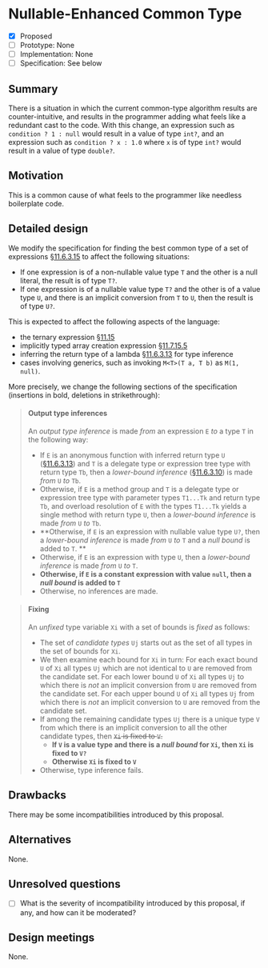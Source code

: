 # Nullable-Enhanced Common Type

* [x] Proposed
* [ ] Prototype: None
* [ ] Implementation: None
* [ ] Specification: See below

## Summary
[summary]: #summary

There is a situation in which the current common-type algorithm results are counter-intuitive, and results in the programmer adding what feels like a redundant cast to the code. With this change, an expression such as `condition ? 1 : null` would result in a value of type `int?`, and an expression such as `condition ? x : 1.0` where `x` is of type `int?` would result in a value of type `double?`.

## Motivation
[motivation]: #motivation

This is a common cause of what feels to the programmer like needless boilerplate code.

## Detailed design
[design]: #detailed-design

We modify the specification for finding the best common type of a set of expressions [§11.6.3.15](https://github.com/dotnet/csharpstandard/blob/draft-v6/standard/expressions.md#116315-finding-the-best-common-type-of-a-set-of-expressions) to affect the following situations:

- If one expression is of a non-nullable value type `T` and the other is a null literal, the result is of type `T?`.
- If one expression is of a nullable value type `T?` and the other is of a value type `U`, and there is an implicit conversion from `T` to `U`, then the result is of type `U?`.

This is expected to affect the following aspects of the language:

- the ternary expression [§11.15](https://github.com/dotnet/csharpstandard/blob/draft-v6/standard/expressions.md#1115-conditional-operator)
- implicitly typed array creation expression [§11.7.15.5](https://github.com/dotnet/csharpstandard/blob/draft-v6/standard/expressions.md#117155-array-creation-expressions)
- inferring the return type of a lambda [§11.6.3.13](https://github.com/dotnet/csharpstandard/blob/draft-v6/standard/expressions.md#116313-inferred-return-type) for type inference
- cases involving generics, such as invoking `M<T>(T a, T b)` as `M(1, null)`.

More precisely, we change the following sections of the specification (insertions in bold, deletions in strikethrough):

> #### Output type inferences
> 
> An *output type inference* is made *from* an expression `E` *to* a type `T` in the following way:
> 
> *  If `E` is an anonymous function with inferred return type  `U` ([§11.6.3.13](https://github.com/dotnet/csharpstandard/blob/draft-v6/standard/expressions.md#116313-inferred-return-type)) and `T` is a delegate type or expression tree type with return type `Tb`, then a *lower-bound inference* ([§11.6.3.10](https://github.com/dotnet/csharpstandard/blob/draft-v6/standard/expressions.md#116310-lower-bound-inferences)) is made *from* `U` *to* `Tb`.
> *  Otherwise, if `E` is a method group and `T` is a delegate type or expression tree type with parameter types `T1...Tk` and return type `Tb`, and overload resolution of `E` with the types `T1...Tk` yields a single method with return type `U`, then a *lower-bound inference* is made *from* `U` *to* `Tb`.
> *  **Otherwise, if `E` is an expression with nullable value type `U?`, then a *lower-bound inference* is made *from* `U` *to* `T` and a *null bound* is added to `T`. **
> *  Otherwise, if `E` is an expression with type `U`, then a *lower-bound inference* is made *from* `U` *to* `T`.
> *  **Otherwise, if `E` is a constant expression with value `null`, then a *null bound* is added to `T`** 
> *  Otherwise, no inferences are made.

> #### Fixing
> 
> An *unfixed* type variable `Xi` with a set of bounds is *fixed* as follows:
> 
> *  The set of *candidate types* `Uj` starts out as the set of all types in the set of bounds for `Xi`.
> *  We then examine each bound for `Xi` in turn: For each exact bound `U` of `Xi` all types `Uj` which are not identical to `U` are removed from the candidate set. For each lower bound `U` of `Xi` all types `Uj` to which there is *not* an implicit conversion from `U` are removed from the candidate set. For each upper bound `U` of `Xi` all types `Uj` from which there is *not* an implicit conversion to `U` are removed from the candidate set.
> *  If among the remaining candidate types `Uj` there is a unique type `V` from which there is an implicit conversion to all the other candidate types, then ~~`Xi` is fixed to `V`.~~
>     -  **If `V` is a value type and there is a *null bound* for `Xi`, then `Xi` is fixed to `V?`**
>     -  **Otherwise   `Xi` is fixed to `V`**
> *  Otherwise, type inference fails.

## Drawbacks
[drawbacks]: #drawbacks

There may be some incompatibilities introduced by this proposal.

## Alternatives
[alternatives]: #alternatives

None.

## Unresolved questions
[unresolved]: #unresolved-questions

- [ ] What is the severity of incompatibility introduced by this proposal, if any, and how can it be moderated?

## Design meetings

None.

